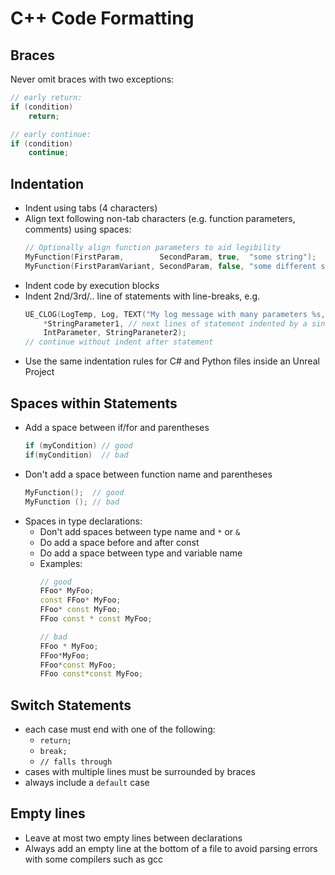 # C++ Code Formatting

## Braces

Never omit braces with two exceptions:
```C++
// early return:
if (condition)
    return;

// early continue:
if (condition)
    continue;
```

## Indentation

- Indent using tabs (4 characters)
- Align text following non-tab characters (e.g. function parameters, comments) using spaces:
    ```C++
    // Optionally align function parameters to aid legibility
    MyFunction(FirstParam,        SecondParam, true,  "some string");
    MyFunction(FirstParamVariant, SecondParam, false, "some different string");
    ```
- Indent code by execution blocks
- Indent 2nd/3rd/.. line of statements with line-breaks, e.g.
    ```C++
    UE_CLOG(LogTemp, Log, TEXT("My log message with many parameters %s, %i, %s"),
        *StringParameter1, // next lines of statement indented by a single tab
        IntParameter, StringParaneter2);
    // continue without indent after statement
    ```
- Use the same indentation rules for C# and Python files inside an Unreal Project

## Spaces within Statements

- Add a space between if/for and parentheses
    ```C++
    if (myCondition) // good
    if(myCondition)  // bad
    ```
- Don't add a space between function name and parentheses
    ```C++
    MyFunction();  // good
    MyFunction (); // bad
    ```
- Spaces in type declarations:
    - Don't add spaces between type name and `*` or `&`
    - Do add a space before and after const
    - Do add a space between type and variable name
    - Examples:
        ```C++
        // good
        FFoo* MyFoo;
        const FFoo* MyFoo;
        FFoo* const MyFoo;
        FFoo const * const MyFoo;

        // bad
        FFoo * MyFoo;
        FFoo*MyFoo;
        FFoo*const MyFoo;
        FFoo const*const MyFoo;
        ```

## Switch Statements

- each case must end with one of the following:
    - ``return;``
    - ``break;``
    - ``// falls through``
- cases with multiple lines must be surrounded by braces
- always include a ``default`` case

## Empty lines

- Leave at most two empty lines between declarations
- Always add an empty line at the bottom of a file to avoid parsing errors with some compilers such as gcc

